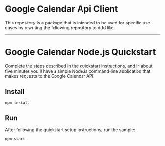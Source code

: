 # Google Calendar Api Client

This repository is a package that is intended to be used for specific use cases by rewriting the following repository to ddd like.

---

# Google Calendar Node.js Quickstart

Complete the steps described in the [quickstart instructions](
https://developers.google.com/calendar/quickstart/nodejs), and in about five
minutes you'll have a simple Node.js command-line application that makes
requests to the Google Calendar API.

## Install

`npm install`

## Run

After following the quickstart setup instructions, run the sample:

`npm start`

